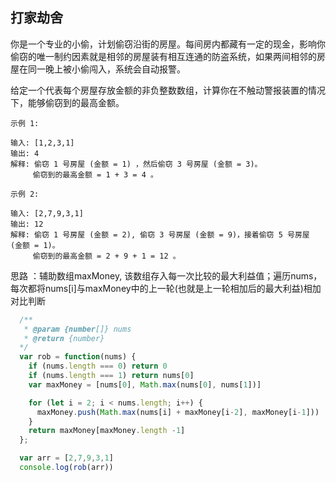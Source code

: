 ## 打家劫舍
你是一个专业的小偷，计划偷窃沿街的房屋。每间房内都藏有一定的现金，影响你偷窃的唯一制约因素就是相邻的房屋装有相互连通的防盗系统，如果两间相邻的房屋在同一晚上被小偷闯入，系统会自动报警。

给定一个代表每个房屋存放金额的非负整数数组，计算你在不触动警报装置的情况下，能够偷窃到的最高金额。

```base
示例 1:

输入: [1,2,3,1]
输出: 4
解释: 偷窃 1 号房屋 (金额 = 1) ，然后偷窃 3 号房屋 (金额 = 3)。
     偷窃到的最高金额 = 1 + 3 = 4 。
```

```base
示例 2:

输入: [2,7,9,3,1]
输出: 12
解释: 偷窃 1 号房屋 (金额 = 2), 偷窃 3 号房屋 (金额 = 9)，接着偷窃 5 号房屋 (金额 = 1)。
     偷窃到的最高金额 = 2 + 9 + 1 = 12 。
```

思路 ：辅助数组maxMoney, 该数组存入每一次比较的最大利益值；遍历nums，每次都将nums[i]与maxMoney中的上一轮(也就是上一轮相加后的最大利益)相加对比判断

```javascript
  /**
   * @param {number[]} nums
   * @return {number}
  */
  var rob = function(nums) {
    if (nums.length === 0) return 0
    if (nums.length === 1) return nums[0]
    var maxMoney = [nums[0], Math.max(nums[0], nums[1])]

    for (let i = 2; i < nums.length; i++) {
      maxMoney.push(Math.max(nums[i] + maxMoney[i-2], maxMoney[i-1]))
    }
    return maxMoney[maxMoney.length -1]
  }; 

  var arr = [2,7,9,3,1]
  console.log(rob(arr))
```